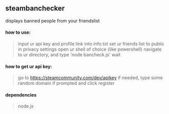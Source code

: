 ## steambanchecker
displays banned people from your friendslist

#### how to use:
> input ur api key and profile link into info.txt
> set ur friends list to public in privacy settings
> open ur shell of choice (like powershell)
> navigate to ur directory, and type 'node bancheck.js'
> wait

#### how to get ur api key:
> go to https://steamcommunity.com/dev/apikey
> if needed, type some random domain if prompted and click register


#### dependencies
> node.js